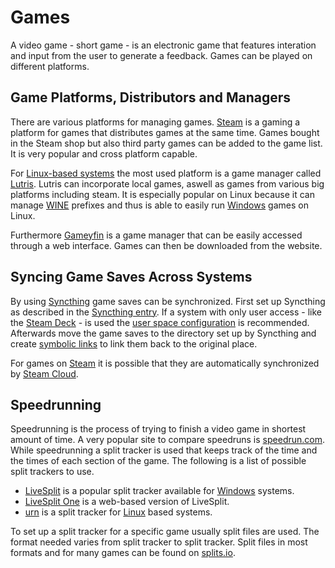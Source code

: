 # Games

A video game - short game - is an electronic game that features interation and input from the user
to generate a feedback.
Games can be played on different platforms.

## Game Platforms, Distributors and Managers

There are various platforms for managing games.
[Steam](/wiki/games/steam.md) is a gaming a platform for games that distributes games at the same
time.
Games bought in the Steam shop but also third party games can be added to the game list.
It is very popular and cross platform capable.

For [Linux-based systems](/wiki/linux.md) the most used platform is a game manager called
[Lutris](/wiki/games/lutris.md).
Lutris can incorporate local games, aswell as games from various big platforms including steam.
It is especially popular on Linux because it can manage [WINE](/wiki/linux/wine.md) prefixes and
thus is able to easily run [Windows](/wiki/windows.md) games on Linux.

Furthermore [Gameyfin](/wiki/games/gameyfin.md) is a game manager that can be easily accessed
through a web interface.
Games can then be downloaded from the website.

## Syncing Game Saves Across Systems

By using [Syncthing](../syncthing.md) game saves can be synchronized.
First set up Syncthing as described in the
[Syncthing entry](../syncthing.md#setup).
If a system with only user access - like the [Steam Deck](./steam_deck.md) - is used the
[user space configuration](../syncthing.md#user-space-configuration-for-linux)
is recommended.
Afterwards move the game saves to the directory set up by Syncthing and create
[symbolic links](/wiki/linux/shell.md#symbolic-links-using-ln) to link them back to the original
place.

For games on [Steam](/wiki/games/steam.md) it is possible that they are automatically synchronized
by [Steam Cloud](/wiki/games/steam.md#steam-cloud-and-game-synchronization).

## Speedrunning

Speedrunning is the process of trying to finish a video game in shortest amount of time.
A very popular site to compare speedruns is [speedrun.com](https://www.speedrun.com/).
While speedrunning a split tracker is used that keeps track of the time and the times of each
section of the game.
The following is a list of possible split trackers to use.

- [LiveSplit](http://livesplit.org/) is a popular split tracker available for
  [Windows](/wiki/windows.md) systems.
- [LiveSplit One](https://one.livesplit.org/) is a web-based version of LiveSplit.
- [urn](https://github.com/3snowp7im/urn) is a split tracker for [Linux](/wiki/linux.md) based
  systems.

To set up a split tracker for a specific game usually split files are used.
The format needed varies from split tracker to split tracker.
Split files in most formats and for many games can be found on [splits.io](https://splits.io/).

